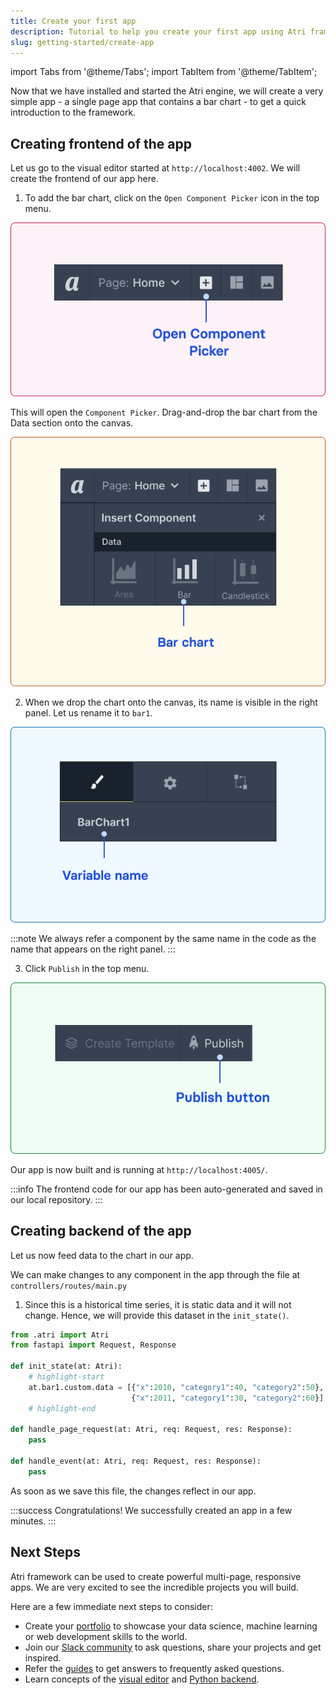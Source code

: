 ```yaml
---
title: Create your first app
description: Tutorial to help you create your first app using Atri framework
slug: getting-started/create-app
---
```

import Tabs from '@theme/Tabs';
import TabItem from '@theme/TabItem';

Now that we have installed and started the Atri engine, we will create a very simple app - a single page app that contains a bar chart - to get a quick introduction to the framework.

## Creating frontend of the app

Let us go to the visual editor started at `http://localhost:4002`. We will create the frontend of our app here. 

1. To add the bar chart, click on the `Open Component Picker` icon in the top menu. 

![Open Component Picker](/snapshots/open_component_picker.png)

This will open the `Component Picker`. Drag-and-drop the bar chart from the Data section onto the canvas.

![Add graph](/snapshots/bar_chart.png)

2. When we drop the chart onto the canvas, its name is visible in the right panel. Let us rename it to `bar1`. 

![Variable name](/snapshots/variable_name.png)

:::note
We always refer a component by the same name in the code as the name that appears on the right panel. 
:::

3. Click `Publish` in the top menu. 

![Publish](/snapshots/publish.png)

Our app is now built and is running at `http://localhost:4005/`. 

:::info
The frontend code for our app has been auto-generated and saved in our local repository. 
:::

## Creating backend of the app

Let us now feed data to the chart in our app. 

We can make changes to any component in the app through the file at `controllers/routes/main.py`

1. Since this is a historical time series, it is static data and it will not change. Hence, we will provide this dataset in the `init_state()`.

<Tabs>
<TabItem value="controllers/routes/main.py" label="controllers/routes/main.py" default>

```python
from .atri import Atri
from fastapi import Request, Response

def init_state(at: Atri):
    # highlight-start
    at.bar1.custom.data = [{"x":2010, "category1":40, "category2":50}, 
                           {"x":2011, "category1":30, "category2":60}]
    # highlight-end

def handle_page_request(at: Atri, req: Request, res: Response):
    pass

def handle_event(at: Atri, req: Request, res: Response):
    pass
```

</TabItem>
</Tabs>

As soon as we save this file, the changes reflect in our app. 

:::success Congratulations!
We successfully created an app in a few minutes. 
:::

## Next Steps

Atri framework can be used to create powerful multi-page, responsive apps. We are very excited to see the incredible projects you will build. 

Here are a few immediate next steps to consider:

- Create your [portfolio](https://atrilabs.com) to showcase your data science, machine learning or web development skills to the world. 
- Join our [Slack community](https://join.slack.com/t/atricommunity/shared_invite/zt-1e756m1at-bZBxngvw7KWWO0riI4pc0w) to ask questions, share your projects and get inspired. 
- Refer the [guides](/category/how-to-guides) to get answers to frequently asked questions.  
- Learn concepts of the [visual editor](category/concepts-of-visual-editor) and [Python backend](category/concepts-of-python-backend). 